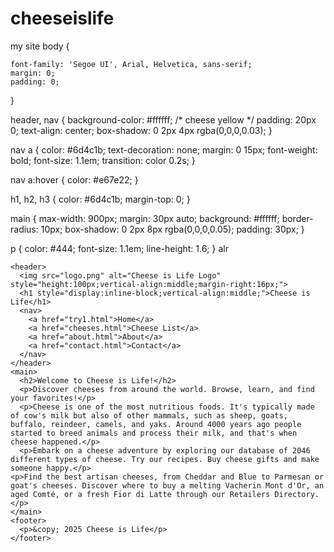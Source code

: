 # cheeseislife
my site
body {
   
    font-family: 'Segoe UI', Arial, Helvetica, sans-serif;
    margin: 0;
    padding: 0;
}

header, nav {
    background-color: #ffffff; /* cheese yellow */
    padding: 20px 0;
    text-align: center;
    box-shadow: 0 2px 4px rgba(0,0,0,0.03);
}

nav a {
    color: #6d4c1b;
    text-decoration: none;
    margin: 0 15px;
    font-weight: bold;
    font-size: 1.1em;
    transition: color 0.2s;
}

nav a:hover {
    color: #e67e22;
}

h1, h2, h3 {
    color: #6d4c1b;
    margin-top: 0;
}

main {
    max-width: 900px;
    margin: 30px auto;
    background: #ffffff; 
    border-radius: 10px;
    box-shadow: 0 2px 8px rgba(0,0,0,0.05);
    padding: 30px;
}

p {
    color: #444;
    font-size: 1.1em;
    line-height: 1.6;
}
 alr
 <html>
  <head>
    <title>Cheese is Life</title>
    <link rel="stylesheet" href="mainstyle.css">
  </head>
  <body>
    
  
    <header>
      <img src="logo.png" alt="Cheese is Life Logo" style="height:100px;vertical-align:middle;margin-right:16px;">
      <h1 style="display:inline-block;vertical-align:middle;">Cheese is Life</h1>
      <nav>
        <a href="try1.html">Home</a>
        <a href="cheeses.html">Cheese List</a>
        <a href="about.html">About</a>
        <a href="contact.html">Contact</a>
      </nav>
    </header>
    <main>
      <h2>Welcome to Cheese is Life!</h2>
      <p>Discover cheeses from around the world. Browse, learn, and find your favorites!</p>
      <p>Cheese is one of the most nutritious foods. It's typically made of cow's milk but also of other mammals, such as sheep, goats, buffalo, reindeer, camels, and yaks. Around 4000 years ago people started to breed animals and process their milk, and that's when cheese happened.</p>
      <p>Embark on a cheese adventure by exploring our database of 2046 different types of cheese. Try our recipes. Buy cheese gifts and make someone happy.</p>
    <p>Find the best artisan cheeses, from Cheddar and Blue to Parmesan or goat's cheeses. Discover where to buy a melting Vacherin Mont d'Or, an aged Comté, or a fresh Fior di Latte through our Retailers Directory.</p>
    </main>
    <footer>
      <p>&copy; 2025 Cheese is Life</p>
    </footer>
    
  </body>
</html>
